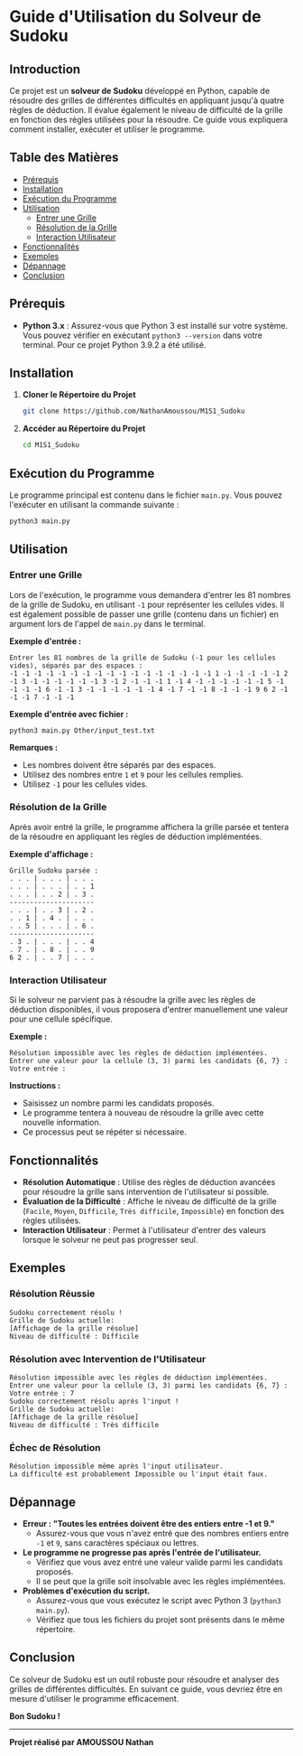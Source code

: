 # Guide d'Utilisation du Solveur de Sudoku

## Introduction

Ce projet est un **solveur de Sudoku** développé en Python, capable de résoudre des grilles de différentes difficultés en appliquant jusqu'à quatre règles de déduction. Il évalue également le niveau de difficulté de la grille en fonction des règles utilisées pour la résoudre. Ce guide vous expliquera comment installer, exécuter et utiliser le programme.

## Table des Matières

- [Prérequis](#prérequis)
- [Installation](#installation)
- [Exécution du Programme](#exécution-du-programme)
- [Utilisation](#utilisation)
  - [Entrer une Grille](#entrer-une-grille)
  - [Résolution de la Grille](#résolution-de-la-grille)
  - [Interaction Utilisateur](#interaction-utilisateur)
- [Fonctionnalités](#fonctionnalités)
- [Exemples](#exemples)
- [Dépannage](#dépannage)
- [Conclusion](#conclusion)

## Prérequis

- **Python 3.x** : Assurez-vous que Python 3 est installé sur votre système. Vous pouvez vérifier en exécutant `python3 --version` dans votre terminal. Pour ce projet Python 3.9.2 a été utilisé.

## Installation

1. **Cloner le Répertoire du Projet**

   ```bash
   git clone https://github.com/NathanAmoussou/M1S1_Sudoku
   ```

2. **Accéder au Répertoire du Projet**

   ```bash
   cd M1S1_Sudoku
   ```

## Exécution du Programme

Le programme principal est contenu dans le fichier `main.py`. Vous pouvez l'exécuter en utilisant la commande suivante :

```bash
python3 main.py
```

## Utilisation

### Entrer une Grille

Lors de l'exécution, le programme vous demandera d'entrer les 81 nombres de la grille de Sudoku, en utilisant `-1` pour représenter les cellules vides.
Il est également possible de passer une grille (contenu dans un fichier) en argument lors de l'appel de `main.py` dans le terminal.

**Exemple d'entrée :**

```
Entrer les 81 nombres de la grille de Sudoku (-1 pour les cellules vides), séparés par des espaces :
-1 -1 -1 -1 -1 -1 -1 -1 -1 -1 -1 -1 -1 -1 -1 -1 -1 1 -1 -1 -1 -1 -1 2 -1 3 -1 -1 -1 -1 -1 -1 3 -1 2 -1 -1 -1 1 -1 4 -1 -1 -1 -1 -1 -1 5 -1 -1 -1 -1 6 -1 -1 3 -1 -1 -1 -1 -1 -1 4 -1 7 -1 -1 8 -1 -1 -1 9 6 2 -1 -1 -1 7 -1 -1 -1
```
**Exemple d'entrée avec fichier :**

```
python3 main.py Other/input_test.txt
```
**Remarques :**

- Les nombres doivent être séparés par des espaces.
- Utilisez des nombres entre `1` et `9` pour les cellules remplies.
- Utilisez `-1` pour les cellules vides.

### Résolution de la Grille

Après avoir entré la grille, le programme affichera la grille parsée et tentera de la résoudre en appliquant les règles de déduction implémentées.

**Exemple d'affichage :**

```
Grille Sudoku parsée :
. . . | . . . | . . .
. . . | . . . | . . 1
. . . | . . 2 | . 3 .
---------------------
. . . | . . 3 | . 2 .
. . 1 | . 4 . | . . .
. . 5 | . . . | . 6 .
---------------------
. 3 . | . . . | . . 4
. 7 . | . 8 . | . . 9
6 2 . | . . 7 | . . .
```

### Interaction Utilisateur

Si le solveur ne parvient pas à résoudre la grille avec les règles de déduction disponibles, il vous proposera d'entrer manuellement une valeur pour une cellule spécifique.

**Exemple :**

```
Résolution impossible avec les règles de déduction implémentées.
Entrer une valeur pour la cellule (3, 3) parmi les candidats {6, 7} :
Votre entrée :
```

**Instructions :**

- Saisissez un nombre parmi les candidats proposés.
- Le programme tentera à nouveau de résoudre la grille avec cette nouvelle information.
- Ce processus peut se répéter si nécessaire.

## Fonctionnalités

- **Résolution Automatique** : Utilise des règles de déduction avancées pour résoudre la grille sans intervention de l'utilisateur si possible.
- **Évaluation de la Difficulté** : Affiche le niveau de difficulté de la grille (`Facile`, `Moyen`, `Difficile`, `Très difficile`, `Impossible`) en fonction des règles utilisées.
- **Interaction Utilisateur** : Permet à l'utilisateur d'entrer des valeurs lorsque le solveur ne peut pas progresser seul.

## Exemples

### Résolution Réussie

```
Sudoku correctement résolu !
Grille de Sudoku actuelle:
[Affichage de la grille résolue]
Niveau de difficulté : Difficile
```

### Résolution avec Intervention de l'Utilisateur

```
Résolution impossible avec les règles de déduction implémentées.
Entrer une valeur pour la cellule (3, 3) parmi les candidats {6, 7} :
Votre entrée : 7
Sudoku correctement résolu après l'input !
Grille de Sudoku actuelle:
[Affichage de la grille résolue]
Niveau de difficulté : Très difficile
```

### Échec de Résolution

```
Résolution impossible même après l'input utilisateur.
La difficulté est probablement Impossible ou l'input était faux.
```

## Dépannage

- **Erreur : "Toutes les entrées doivent être des entiers entre -1 et 9."**
  - Assurez-vous que vous n'avez entré que des nombres entiers entre `-1` et `9`, sans caractères spéciaux ou lettres.
- **Le programme ne progresse pas après l'entrée de l'utilisateur.**
  - Vérifiez que vous avez entré une valeur valide parmi les candidats proposés.
  - Il se peut que la grille soit insolvable avec les règles implémentées.
- **Problèmes d'exécution du script.**
  - Assurez-vous que vous exécutez le script avec Python 3 (`python3 main.py`).
  - Vérifiez que tous les fichiers du projet sont présents dans le même répertoire.

## Conclusion

Ce solveur de Sudoku est un outil robuste pour résoudre et analyser des grilles de différentes difficultés. En suivant ce guide, vous devriez être en mesure d'utiliser le programme efficacement.

**Bon Sudoku !**

---

**Projet réalisé par AMOUSSOU Nathan**
